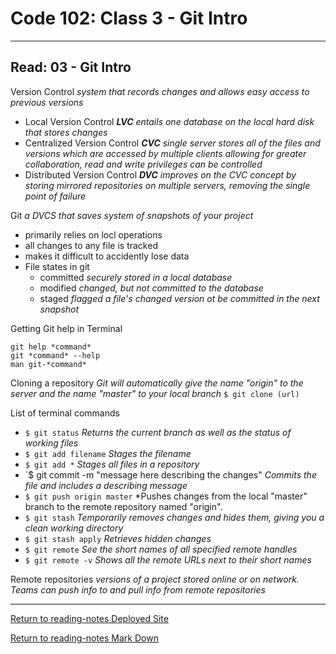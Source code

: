 # Code 102: Class 3 - Git Intro
***
## Read: 03 - Git Intro

Version Control *system that records changes and allows easy access to previous versions*
* Local Version Control *__LVC__ entails one database on the local hard disk that stores changes*
* Centralized Version Control *__CVC__ single server stores all of the files and versions which are accessed by multiple clients allowing for greater collaboration, read and write privileges can be controlled*
* Distributed Version Control *__DVC__ improves on the CVC concept by storing mirrored repositories on multiple servers, removing the single point of failure*

Git *a DVCS that saves system of snapshots of your project*
- primarily relies on locl operations
- all changes to any file is tracked
- makes it difficult to accidently lose data
- File states in git
  - committed *securely stored in a local database*
  - modified *changed, but not committed to the database*
  - staged *flagged a file's changed version ot be committed in the next snapshot*
  
Getting Git help in Terminal
```
git help *command*
git *command* --help
man git-*command*
```

Cloning a repository *Git will automatically give the name "origin" to the server and the name "master" to your local branch*
`$ git clone (url)`

List of terminal commands
- `$ git status` *Returns the current branch as well as the status of working files*
- `$ git add filename` *Stages the filename*
- `$ git add *` *Stages all files in a repository*
- `$ git commit -m "message here describing the changes" *Commits the file and includes a describing message*
- `$ git push origin master` *Pushes changes from the local "master" branch to the remote repository named "origin".
- `$ git stash` *Temporarily removes changes and hides them, giving you a clean working directory*
- `$ git stash apply` *Retrieves hidden changes*
- `$ git remote` *See the short names of all specified remote handles*
- `$ git remote -v` *Shows all the remote URLs next to their short names*

Remote repositories *versions of a project stored online or on network. Teams can push info to and pull info from remote repositories*

***
[Return to reading-notes Deployed Site](https://paneks19.github.io/reading-notes/)

[Return to reading-notes Mark Down](https://github.com/paneks19/reading-notes)
